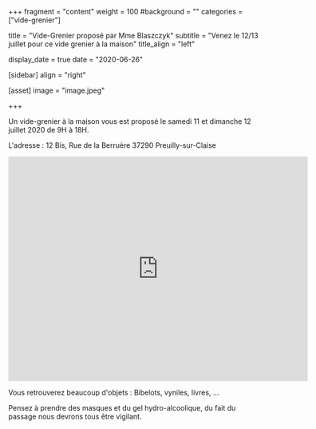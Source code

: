 +++
fragment = "content"
weight = 100
#background = ""
categories = ["vide-grenier"]

title = "Vide-Grenier proposé par Mme Blaszczyk"
subtitle = "Venez le 12/13 juillet pour ce vide grenier à la maison"
title_align = "left"

display_date = true
date = "2020-06-26"

    
[sidebar]
  align = "right"

[asset]
  image = "image.jpeg"
  
+++

Un vide-grenier à la maison vous est proposé le samedi 11 et dimanche 12 juillet 2020 de 9H à 18H.

L'adresse : 12 Bis, Rue de la Berruère 37290 Preuilly-sur-Claise

<iframe src="https://www.google.com/maps/embed?pb=!4v1593185005601!6m8!1m7!1swadyFlug5CBn9Ay6wDJZXg!2m2!1d46.85376105244893!2d0.9336228393051529!3f228.2403226005263!4f-3.2078450491892596!5f0.7820865974627469" width="600" height="450" frameborder="0" style="border:0;" allowfullscreen="" aria-hidden="false" tabindex="0"></iframe>

Vous retrouverez beaucoup d'objets : Bibelots, vyniles, livres, ...

Pensez à prendre des masques et du gel hydro-alcoolique, du fait du passage nous devrons tous être vigilant.


